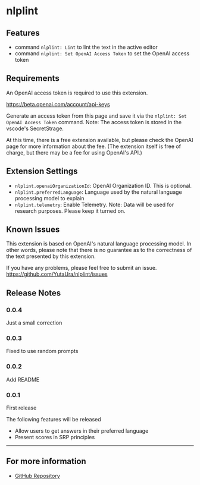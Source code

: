 # nlplint

## Features

- command `nlplint: Lint` to lint the text in the active editor
- command `nlplint: Set OpenAI Access Token` to set the OpenAI access token

<!-- Describe specific features of your extension including screenshots of your extension in action. Image paths are relative to this README file.

For example if there is an image subfolder under your extension project workspace:

\!\[feature X\]\(images/feature-x.png\)

> Tip: Many popular extensions utilize animations. This is an excellent way to show off your extension! We recommend short, focused animations that are easy to follow. -->

## Requirements

An OpenAI access token is required to use this extension.

https://beta.openai.com/account/api-keys

Generate an access token from this page and save it via the `nlplint: Set OpenAI Access Token` command.
Note: The access token is stored in the vscode's SecretStrage.

At this time, there is a free extension available, but please check the OpenAI page for more information about the fee. (The extension itself is free of charge, but there may be a fee for using OpenAI's API.)

## Extension Settings


* `nlplint.openaiOrganizationId`: OpenAI Organization ID. This is optional.
* `nlplint.preferredLanguage`: Language used by the natural language processing model to explain
* `nlplint.telemetry`: Enable Telemetry. Note: Data will be used for research purposes. Please keep it turned on.

## Known Issues

This extension is based on OpenAI's natural language processing model. In other words, please note that there is no guarantee as to the correctness of the text presented by this extension.

If you have any problems, please feel free to submit an issue.
https://github.com/YutaUra/nlplint/issues

## Release Notes

### 0.0.4

Just a small correction

### 0.0.3

Fixed to use random prompts 

### 0.0.2

Add README

### 0.0.1

First release

The following features will be released
- Allow users to get answers in their preferred language
- Present scores in SRP principles

---

## For more information

* [GitHub Repository](https://github.com/YutaUra/nlplint)
